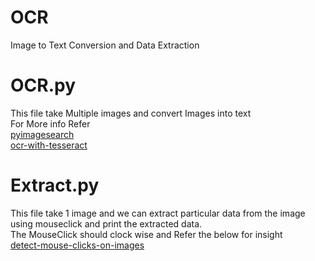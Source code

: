 # OCR
Image to Text Conversion and Data Extraction


# OCR.py

This file take Multiple images and convert Images into text <br>
For More info Refer <br>
 [pyimagesearch](https://www.pyimagesearch.com/2018/09/17/opencv-ocr-and-text-recognition-with-tesseract/)<br>
 [ocr-with-tesseract](https://nanonets.com/blog/ocr-with-tesseract/)


# Extract.py

This file take 1 image and we can extract particular data from the image using mouseclick and print the extracted data.<br>
The MouseClick should clock wise and Refer the below for insight <br>
[detect-mouse-clicks-on-images](https://www.murtazahassan.com/detect-mouse-clicks-on-images/)
